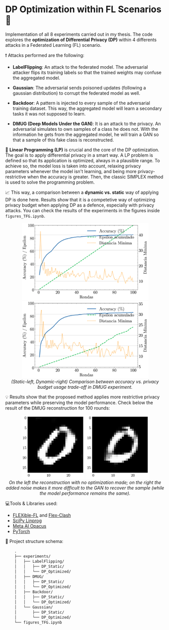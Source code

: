 # DP Optimization within FL Scenarios 🔐

Implementation of all 8 experiments carried out in my thesis. The code explores the **optimization of Differential Privacy (DP)** within 4 differents attacks in a Federated Learning (FL) scenario.

❗ Attacks performed are the following:

* **LabelFlipping**: An attack to the federated model. The adversarial attacker flips its training labels so that the trained weights may confuse the aggregated model.

* **Gaussian**: The adversarial sends poisoned updates (following a gaussian distribution) to corrupt the federated model as well.

* **Backdoor**: A pattern is injected to every sample of the adversarial training dataset. This way, the aggregated model will learn a secondary tasks it was not supposed to learn.

* **DMUG (Deep Models Under the GAN)**: It is an attack to the privacy. An adversarial simulates to own samples of a class he does not. With the information he gets from the aggregated model, he will train a GAN so that a sample of this fake class is reconstructed.


🔎 **Linear Programming (LP)** is crucial and the core of the DP optimization. The goal is to apply differential privacy in a smart way. A LP problem is defined so that its application is optimized, always in a plausible range. To achieve so, the model loss is taken into account, relaxing privacy parameters whenever the model isn't learning, and being more privacy-restrictive when the accuracy is greater. Then, the classic SIMPLEX method is used to solve the programming problem.

📈 This way, a comparison between a **dynamic vs. static** way of applying DP is done here. Results show that it is a competetive way of optimizing privacy budget when applying DP as a defence, especially with privacy attacks. You can check the results of the experiments in the figures inside `figures_TFG.ipynb`. 

<p align="center">
  <img src="experiments/DMUG/DMUG_Static_DP.png" alt="Imagen 1" width="400"/>
  <img src="experiments/DMUG/DMUG_LP_DP.png" alt="Imagen 2" width="400"/><br>
  <em>(Static-left, Dynamic-right) Comparison between accuracy vs. privacy budget usage trade-off in DMUG experiment.</em>
</p>

💡 Results show that the proposed method applies more restrictive privacy parameters while preserving the model performance. Check below the result of the DMUG reconstruction for 100 rounds:

<p align="center">
  <img src="experiments/DMUG/DP_static/recovered_static.png" alt="Imagen 1" width="200"/>
  <img src="experiments/DMUG/DP_optimized/recovered_optimized.png" alt="Imagen 2" width="200"/><br>
  <em>On the left the reconstruction with no optimization made; on the right the added noise makes it more difficult to the GAN to recover the sample (while the model performance remains the same).</em>
</p>

💻Tools & Libraries used:

* [FLEXible-FL](https://github.com/FLEXible-FL) and [Flex-Clash](https://github.com/FLEXible-FL/flex-clash)  
* [SciPy Linprog](https://docs.scipy.org/doc/scipy/reference/generated/scipy.optimize.linprog.html)
* [Meta AI Opacus](https://opacus.ai/)
* [PyTorch](https://pytorch.org/)

📁 Project structure schema:
```plaintext
    .
    ├── experiments/
    │   ├── LabelFlipping/
    │   │   ├── DP_Static/
    │   │   └── DP_Optimized/
    │   ├── DMUG/
    │   │   ├── DP_Static/
    │   │   └── DP_Optimized/
    │   ├── Backdoor/
    │   │   ├── DP_Static/
    │   │   └── DP_Optimized/
    │   └── Gaussian/
    │       ├── DP_Static/
    │       └── DP_Optimized/
    └── figures_TFG.ipynb
```
